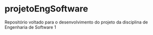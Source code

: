 # projetoEngSoftware
Repositório voltado para o desenvolvimento do projeto da disciplina de Engenharia de Software 1
